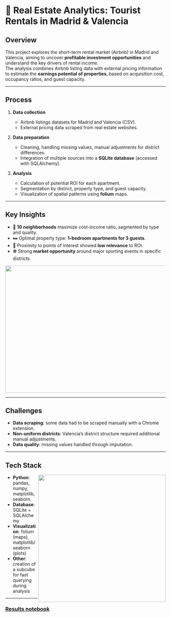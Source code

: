 # 🏡 Real Estate Analytics: Tourist Rentals in Madrid & Valencia

## Overview
This project explores the short-term rental market (Airbnb) in Madrid and Valencia, aiming to uncover **profitable investment opportunities** and understand the key drivers of rental income.  
The analysis combines Airbnb listing data with external pricing information to estimate the **earnings potential of properties**, based on acquisition cost, occupancy ratios, and guest capacity.

---

## Process
1. **Data collection**  
   - Airbnb listings datasets for Madrid and Valencia (CSV).  
   - External pricing data scraped from real estate websites.  

2. **Data preparation**  
   - Cleaning, handling missing values, manual adjustments for district differences.  
   - Integration of multiple sources into a **SQLite database** (accessed with SQLAlchemy).  

3. **Analysis**  
   - Calculation of potential ROI for each apartment.  
   - Segmentation by district, property type, and guest capacity.  
   - Visualization of spatial patterns using **folium** maps.  

---

## Key Insights
- 🔑 **10 neighborhoods** maximize cost-income ratio, segmented by type and quality.  
- 🛏️ Optimal property type: **1-bedroom apartments for 3 guests**.  
- 📍 Proximity to points of interest showed **low relevance** to ROI.  
- ⚽ Strong **market opportunity** around major sporting events in specific districts.  

<p align="center">
  <img width="600" height="400" src="https://github.com/user-attachments/assets/0c9801df-364e-4ffb-bce7-909a766ff745">
</p>

---

## Challenges
- **Data scraping**: some data had to be scraped manually with a Chrome extension.  
- **Non-uniform districts**: Valencia’s district structure required additional manual adjustments.  
- **Data quality**: missing values handled through imputation.  

---

## Tech Stack
<img align="right" width="400" height="400" src="https://github.com/user-attachments/assets/235a738c-5872-4890-8885-ee23869c8471">

- **Python**: pandas, numpy, matplotlib, seaborn
- **Database**: SQLite + SQLAlchemy  
- **Visualization**: folium (maps), matplotlib/seaborn (plots)  
- **Other**: creation of a subcube for fast querying during analysis  

---

### [Results notebook](https://github.com/adrianriverof/Real-State-Market-Analysis-for-Tourist-Rentals/blob/main/Madrid/6-%20Results.ipynb)




